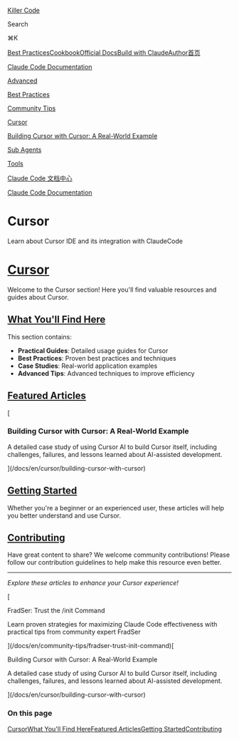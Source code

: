 [Killer Code](/)

Search

⌘K

[Best Practices](/docs)[Cookbook](https://github.com/foreveryh/claude-code-cookbook)[Official Docs](https://claude.ai/code)[Build with Claude](https://www.anthropic.com/learn/build-with-claude)[Author](https://x.com/Stephen4171127)[首页](/docs)

[Claude Code Documentation](/docs/en)

[Advanced](/docs/en/advanced)

[Best Practices](/docs/en/best-practices)

[Community Tips](/docs/en/community-tips)

[Cursor](/docs/en/cursor)

[Building Cursor with Cursor: A Real-World Example](/docs/en/cursor/building-cursor-with-cursor)

[Sub Agents](/docs/en/sub-agents)

[Tools](/docs/en/tools)

[Claude Code 文档中心](/docs/zh)

[Claude Code Documentation](/docs/en)

# Cursor

Learn about Cursor IDE and its integration with ClaudeCode

# [Cursor](#cursor)

Welcome to the Cursor section! Here you'll find valuable resources and guides about Cursor.

## [What You'll Find Here](#what-youll-find-here)

This section contains:

*   **Practical Guides**: Detailed usage guides for Cursor
*   **Best Practices**: Proven best practices and techniques
*   **Case Studies**: Real-world application examples
*   **Advanced Tips**: Advanced techniques to improve efficiency

## [Featured Articles](#featured-articles)

[

### Building Cursor with Cursor: A Real-World Example

A detailed case study of using Cursor AI to build Cursor itself, including challenges, failures, and lessons learned about AI-assisted development.

](/docs/en/cursor/building-cursor-with-cursor)

## [Getting Started](#getting-started)

Whether you're a beginner or an experienced user, these articles will help you better understand and use Cursor.

## [Contributing](#contributing)

Have great content to share? We welcome community contributions! Please follow our contribution guidelines to help make this resource even better.

* * *

_Explore these articles to enhance your Cursor experience!_

[

FradSer: Trust the /init Command

Learn proven strategies for maximizing Claude Code effectiveness with practical tips from community expert FradSer

](/docs/en/community-tips/fradser-trust-init-command)[

Building Cursor with Cursor: A Real-World Example

A detailed case study of using Cursor AI to build Cursor itself, including challenges, failures, and lessons learned about AI-assisted development.

](/docs/en/cursor/building-cursor-with-cursor)

### On this page

[Cursor](#cursor)[What You'll Find Here](#what-youll-find-here)[Featured Articles](#featured-articles)[Getting Started](#getting-started)[Contributing](#contributing)
